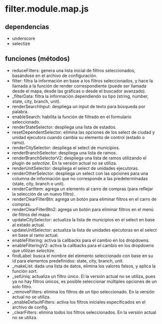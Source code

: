 # filter.module.map.js

## dependencias
* underscore
* selectize

## funciones (métodos)
* reduceFilters: genera una lista inicial de filtros seleccionados, basándose en el archivo de configuración.
* filter: filtra la información en base a los filtros seleccionados, y hace la llamada a la función de render correspondiente (puede ser llamada desde el mapa, desde las gráficas o desde el buscador avanzado).
* _filterData: filtra la información dependiendo su tipo (string, number, state, city, branch, unit).
* renderSearchInput: despliega un input de texto para búsqueda por palabra.
* enableSearch: habilita la función de filtrado en el formulario   seleccionado.
* renderStateSelector: despliega una lista de estados.
* resetDependentSelector: elimina las opciones de los select de ciudad y unidad ejecutora cuando cambia su elemento de control (estado o ramo).
* renderCitySelector: despliega el select de municipios.
* renderBranchSelector: despliega una lista de ramos.
* renderBranchSelectorV2: despliega una lista de ramos utilizando el plugin de _selectize_. En la versión actual no se utiliza.
* renderUnitSelector: despliega el select de unidades ejecutoras.
* renderOtherSelector: despliega un select con las opciones para una columna de información que no corresponde a las predeterminadas (state, city, branch o unit).
* renderCartItem: agrega un elemento al carro de compras (para reflejar la selección de un nuevo filtro).
* renderClearFilterBtn: agrega un botón para eliminar filtros en el carro de compras.
* renderClearFilterBtn2: agrega un botón para eliminar filtros en el menú de filtros del mapa.
* updateCitySelector: actualiza la lista de municipios en el select en base al estado actual.
* updateUnitSelector: actualiza la lista de unidades ejecutoras en el select en base al ramo actual.
* enableFiltering: activa la callbacks para el cambio en los dropdowns.
* enableFilteringV2: activa la callbacks para el cambio en los dropdowns que utilizan _selectize_.
* findLabel: busca el nombre del elemento seleccionado con base en su id para elementos predefinidos: state, city, branch, unit.
* _makeList: dada una lista de datos, elimina los valores falsos, y aplica la función _sort_.
* _setUniq: actualiza un filtro único. El la versión actual no se utiliza, pues ya no hay filtros únicos, es posible seleccionar múltiples opciones de un solo filtro.
* _removeFilters: elimina los filtros de un tipo seleccionado. En la versión actual no se utiliza.
* _enableDefaultFilters: activa los filtros iniciales especificados en el archivo de config.
* _clearFilters: elimina todos los filtros seleccionados. En la versión actual no se utiliza.
